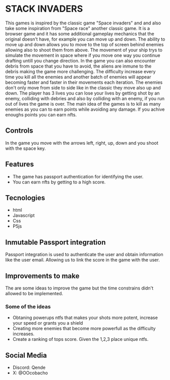 # STACK INVADERS

This games is inspired by the classic game "Space invaders" and and also take some inspiration from "Space race" another classic game. It is a browser game and it has some additional gameplay mechanics that the original doesn't have, for example you can move up and down. The ability to move up and down allows you to move to the top of screen behind enemies allowing also to shoot them from above. The movement of your ship trys to simulate the movement in space where if you move one way you continue drafting untill you change direction. In the game you can also encounter debris from space that you have to avoid, the aliens are inmune to the debris making the game more challenging. The difficulty increase every time you kill all the enemies and another batch of enemies will appear becoming faster and faster in their movements each iteration. The enemies don't only move from side to side like in the classic they move also up and down. The player has 3 lives you can lose your lives by getting shot by an enemy, colliding with debries and also by colliding with an enemy, if you run out of lives the game is over. The main idea of the games is to kill as many enemies as you can to earn points while avoiding any damage. If you achive enoughs points you can earn nfts.

## Controls

In the game you move with the arrows left, right, up, down and you shoot with the space key.

## Features

- The game has passport authentication for identifying the user.
- You can earn nfts by getting to a high score.

## Tecnologies

- html
- Javascript
- Css
- P5js

## Inmutable Passport integration

Passport integration is used to authenticate the user and obtain information like the user email. Allowing us to link the score in the game with the user.
 
## Improvements to make

The are some ideas to improve the game but the time constrains didn't allowed to be implemented.

### Some of the ideas
- Obtaning powerups ntfs that makes your shots more potent, increase your speed or grants you a shield
- Creating more enemies that become more powerfull as the difficulty increases.
- Create a ranking of tops score. Given the 1,2,3 place unique ntfs.


## Social Media

- Discord: Qende
- X: @OOcobacho



